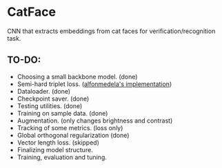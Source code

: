 # CatFace
CNN that extracts embeddings from cat faces for verification/recognition task.
## TO-DO:
- Choosing a small backbone model. (done)
- Semi-hard triplet loss. ([alfonmedela's implementation](https://github.com/alfonmedela/triplet-loss-pytorch))
- Dataloader. (done)
- Checkpoint saver. (done)
- Testing utilities. (done)
- Training on sample data. (done)
- Augmentation. (only changes brightness and contrast)
- Tracking of some metrics. (loss only)
- Global orthogonal regularization (done)
- Vector length loss. (skipped)
- Finalizing model structure.
- Training, evaluation and tuning.